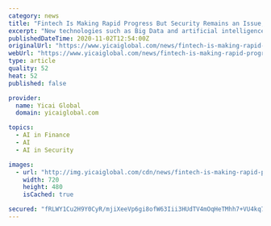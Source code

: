 ```yaml
---
category: news
title: "Fintech Is Making Rapid Progress But Security Remains an Issue, PBOC Chief Says"
excerpt: "New technologies such as Big Data and artificial intelligence create stresses for traditional commercial banks and also challenges for the central bank, Yi said at the Hong Kong Fintech Week conference today."
publishedDateTime: 2020-11-02T12:54:00Z
originalUrl: "https://www.yicaiglobal.com/news/fintech-is-making-rapid-progress-but-security-remains-an-issue-pboc-chief-says"
webUrl: "https://www.yicaiglobal.com/news/fintech-is-making-rapid-progress-but-security-remains-an-issue-pboc-chief-says"
type: article
quality: 52
heat: 52
published: false

provider:
  name: Yicai Global
  domain: yicaiglobal.com

topics:
  - AI in Finance
  - AI
  - AI in Security

images:
  - url: "http://img.yicaiglobal.com/cdn/news/fintech-is-making-rapid-progress-but-security-remains-an-issue-pboc-chief-says/9026551140319232.jpg"
    width: 720
    height: 480
    isCached: true

secured: "fRLWY1Cu2H9Y0CyR/mjiXeeVp6gi8ofW63Iii3HUdTV4mOqHeTMhh7+VU4kq7OuF0W/cbZ3vRYi5vPZls9QvOvMEuRtb5Vd9l52mHwLVMS+VlbEjanr2rv39gneZgtnVvFkObK2T7jBVfmXS6cYCwffzuj7ennPwt6WSrUIhOMDKU8ubScuYT0rzOabAAZXs/Ia+hyuQwgSjbnRWqEKunX7DPsEaAfLK44RV8KshI8SL2rJ/IjWlfHDKIKVkHebGn0ymwfQCWEdPPVJxfbKui3IjjHmq7ZZ0gla9uCffQvwQWktgy6zfb7I4pk/VsoYTg2kE4hw8PbyeBfE5v8MTfw/3i5UHnT2gzHjjCKB1owQ=;92eLHtLLb24HKGzfI6dJRQ=="
---
```


